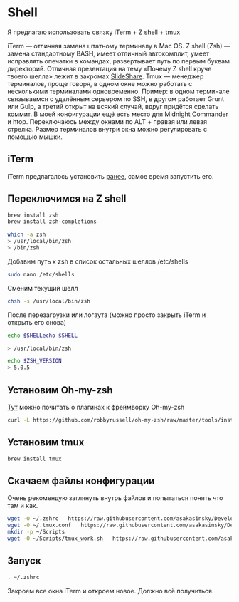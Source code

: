 # Shell

Я предлагаю использовать связку iTerm + Z shell + tmux

iTerm — отличная замена штатному терминалу в Mac OS.  Z shell (Zsh) — замена стандартному BASH, имеет отличный автокомплит, умеет исправлять опечатки в командах, развертывает путь по первым буквам директорий. Отличная презентация на тему «Почему Z shell круче твоего шелла» лежит в закромах [SlideShare](http://www.slideshare.net/jaguardesignstudio/why-zsh-is-cooler-than-your-shell-16194692). Tmux — менеджер терминалов, проще говоря, в одном окне можно работать с несколькими терминалами одновременно. Пример: в одном  терминале связываемся с удалённым сервером по SSH, в другом работает Grunt или Gulp, а третий открыт на всякий случай, вдруг придётся сделать коммит. В моей конфигурации ещё есть место для Midnight Commander и htop. Переключаюсь между окнами по ALT + правая или левая стрелка. Размер терминалов внутри окна можно регулировать с помощью мышки.

## iTerm 

iTerm предлагалось установить [ранее](https://github.com/asakasinsky/Development-book/blob/master/OSX/Apps.md), самое время запустить его.

## Переключимся на Z shell

```bash
brew install zsh
brew install zsh-completions
```

```bash
which -a zsh
> /usr/local/bin/zsh
> /bin/zsh
```

Добавим путь к zsh в список остальных шеллов /etc/shells
```bash
sudo nano /etc/shells
```

Сменим текущий шелл
```bash
chsh -s /usr/local/bin/zsh
```

После перезагрузки или логаута (можно просто закрыть iTerm и открыть его снова)
```bash
echo $SHELLecho $SHELL

> /usr/local/bin/zsh
```

```bash
echo $ZSH_VERSION
> 5.0.5
```


## Установим Oh-my-zsh

[Тут](https://github.com/robbyrussell/oh-my-zsh/wiki/Plugins) можно почитать о плагинах к фреймворку Oh-my-zsh

```bash
curl -L https://github.com/robbyrussell/oh-my-zsh/raw/master/tools/install.sh | sh
```


## Установим tmux

```bash
brew install tmux
```


## Скачаем файлы конфигурации

Очень рекомендую заглянуть внутрь файлов и попытаться понять что там и как.
```bash
wget -O ~/.zshrc   https://raw.githubusercontent.com/asakasinsky/Development-book/master/OSX/shell/.zshrc  
wget -O ~/.tmux.conf   https://raw.githubusercontent.com/asakasinsky/Development-book/master/OSX/shell/.tmux.conf  
mkdir -p ~/Scripts
wget -O ~/Scripts/tmux_work.sh   https://raw.githubusercontent.com/asakasinsky/Development-book/master/OSX/shell/Scripts/tmux_work.sh  
```


## Запуск

```bash
. ~/.zshrc
```

Закроем все окна iTerm и откроем новое. Должно всё получиться.

